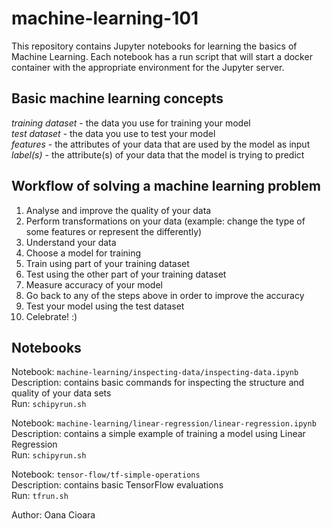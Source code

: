 # machine-learning-101

This repository contains Jupyter notebooks for learning the basics of Machine Learning. Each notebook has a run script that will start a docker container with the appropriate environment for the Jupyter server.

## Basic machine learning concepts
*training dataset* - the data you use for training your model <br/>
*test dataset* - the data you use to test your model <br/>
*features* - the attributes of your data that are used by the model as input <br/>
*label(s)* - the attribute(s) of your data that the model is trying to predict <br/>

## Workflow of solving a machine learning problem
1. Analyse and improve the quality of your data
2. Perform transformations on your data (example: change the type of some features or represent the differently)
3. Understand your data
4. Choose a model for training
5. Train using part of your training dataset
6. Test using the other part of your training dataset
7. Measure accuracy of your model
8. Go back to any of the steps above in order to improve the accuracy
9. Test your model using the test dataset
10. Celebrate! :)

## Notebooks
Notebook: `machine-learning/inspecting-data/inspecting-data.ipynb` <br/>
Description: contains basic commands for inspecting the structure and quality of your data sets <br/>
Run: `schipyrun.sh`</br>

Notebook: `machine-learning/linear-regression/linear-regression.ipynb` <br/>
Description: contains a simple example of training a model using Linear Regression <br/>
Run: `schipyrun.sh`</br>

Notebook: `tensor-flow/tf-simple-operations` <br/>
Description: contains basic TensorFlow evaluations <br/>
Run: `tfrun.sh`

Author: Oana Cioara

